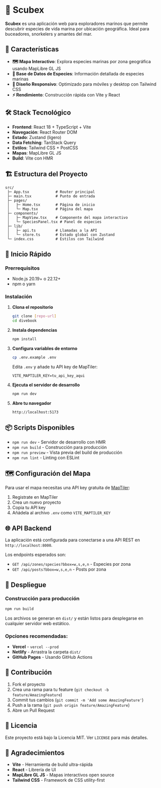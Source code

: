 # 🌊 Scubex

**Scubex** es una aplicación web para exploradores marinos que permite descubrir especies de vida marina por ubicación geográfica. Ideal para buceadores, snorkelers y amantes del mar.

## 🚀 Características

- **🗺️ Mapa Interactivo**: Explora especies marinas por zona geográfica usando MapLibre GL JS
- **🐠 Base de Datos de Especies**: Información detallada de especies marinas
- **📱 Diseño Responsivo**: Optimizado para móviles y desktop con Tailwind CSS
- **⚡ Rendimiento**: Construcción rápida con Vite y React

## 🛠️ Stack Tecnológico

- **Frontend**: React 18 + TypeScript + Vite
- **Navegación**: React Router DOM
- **Estado**: Zustand (ligero)
- **Data Fetching**: TanStack Query
- **Estilos**: Tailwind CSS + PostCSS
- **Mapas**: MapLibre GL JS
- **Build**: Vite con HMR

## 🏗️ Estructura del Proyecto

```
src/
 ├─ App.tsx            # Router principal
 ├─ main.tsx           # Punto de entrada
 ├─ pages/
 │   ├─ Home.tsx       # Página de inicio
 │   └─ Map.tsx        # Página del mapa
 ├─ components/
 │   ├─ MapView.tsx    # Componente del mapa interactivo
 │   └─ SpeciesPanel.tsx # Panel de especies
 ├─ lib/
 │   ├─ api.ts         # Llamadas a la API
 │   └─ store.ts       # Estado global con Zustand
 └─ index.css          # Estilos con Tailwind
```

## 🚀 Inicio Rápido

### Prerrequisitos
- Node.js 20.19+ o 22.12+
- npm o yarn

### Instalación

1. **Clona el repositorio**
   ```bash
   git clone [repo-url]
   cd divebook
   ```

2. **Instala dependencias**
   ```bash
   npm install
   ```

3. **Configura variables de entorno**
   ```bash
   cp .env.example .env
   ```
   
   Edita `.env` y añade tu API key de MapTiler:
   ```env
   VITE_MAPTILER_KEY=tu_api_key_aqui
   ```

4. **Ejecuta el servidor de desarrollo**
   ```bash
   npm run dev
   ```

5. **Abre tu navegador**
   ```
   http://localhost:5173
   ```

## 📦 Scripts Disponibles

- `npm run dev` - Servidor de desarrollo con HMR
- `npm run build` - Construcción para producción
- `npm run preview` - Vista previa del build de producción
- `npm run lint` - Linting con ESLint

## 🗺️ Configuración del Mapa

Para usar el mapa necesitas una API key gratuita de [MapTiler](https://www.maptiler.com/):

1. Registrate en MapTiler
2. Crea un nuevo proyecto
3. Copia tu API key
4. Añádela al archivo `.env` como `VITE_MAPTILER_KEY`

## 🌐 API Backend

La aplicación está configurada para conectarse a una API REST en `http://localhost:8000`. 

Los endpoints esperados son:
- `GET /api/zones/species?bbox=w,s,e,n` - Especies por zona
- `GET /api/posts?bbox=w,s,e,n` - Posts por zona

## 🚀 Despliegue

### Construcción para producción
```bash
npm run build
```

Los archivos se generan en `dist/` y están listos para desplegarse en cualquier servidor web estático.

### Opciones recomendadas:
- **Vercel** - `vercel --prod`
- **Netlify** - Arrastra la carpeta `dist/`
- **GitHub Pages** - Usando GitHub Actions

## 🤝 Contribución

1. Fork el proyecto
2. Crea una rama para tu feature (`git checkout -b feature/AmazingFeature`)
3. Commit tus cambios (`git commit -m 'Add some AmazingFeature'`)
4. Push a la rama (`git push origin feature/AmazingFeature`)
5. Abre un Pull Request

## 📄 Licencia

Este proyecto está bajo la Licencia MIT. Ver `LICENSE` para más detalles.

## 🙏 Agradecimientos

- **Vite** - Herramienta de build ultra-rápida
- **React** - Librería de UI
- **MapLibre GL JS** - Mapas interactivos open source
- **Tailwind CSS** - Framework de CSS utility-first
